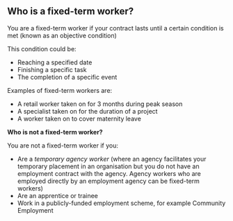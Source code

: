 ##  Who is a fixed-term worker?

You are a fixed-term worker if your contract lasts until a certain condition
is met (known as an objective condition)

This condition could be:

  * Reaching a specified date 
  * Finishing a specific task 
  * The completion of a specific event 

Examples of fixed-term workers are:

  * A retail worker taken on for 3 months during peak season 
  * A specialist taken on for the duration of a project 
  * A worker taken on to cover maternity leave 

**Who is not a fixed-term worker?**

You are not a fixed-term worker if you:

  * Are a _temporary agency worker_ (where an agency facilitates your temporary placement in an organisation but you do not have an employment contract with the agency. Agency workers who are employed directly by an employment agency can be fixed-term workers) 
  * Are an apprentice or trainee 
  * Work in a publicly-funded employment scheme, for example Community Employment 
